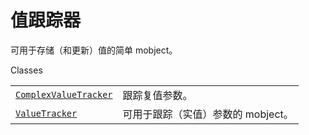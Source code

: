 # 值跟踪器

可用于存储（和更新）值的简单 mobject。

Classes

|||
|-|-|
[`ComplexValueTracker`]()|跟踪复值参数。
[`ValueTracker`]()|可用于跟踪（实值）参数的 mobject。
